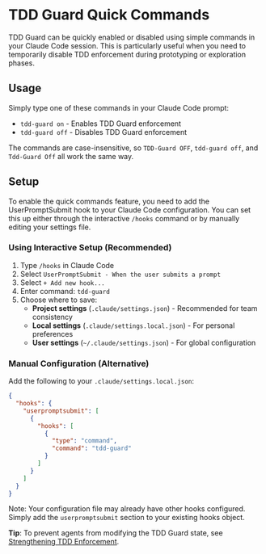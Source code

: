 # TDD Guard Quick Commands

TDD Guard can be quickly enabled or disabled using simple commands in your Claude Code session.
This is particularly useful when you need to temporarily disable TDD enforcement during prototyping or exploration phases.

## Usage

Simply type one of these commands in your Claude Code prompt:

- `tdd-guard on` - Enables TDD Guard enforcement
- `tdd-guard off` - Disables TDD Guard enforcement

The commands are case-insensitive, so `TDD-Guard OFF`, `tdd-guard off`, and `Tdd-Guard Off` all work the same way.

## Setup

To enable the quick commands feature, you need to add the UserPromptSubmit hook to your Claude Code configuration.
You can set this up either through the interactive `/hooks` command or by manually editing your settings file.

### Using Interactive Setup (Recommended)

1. Type `/hooks` in Claude Code
2. Select `UserPromptSubmit - When the user submits a prompt`
3. Select `+ Add new hook...`
4. Enter command: `tdd-guard`
5. Choose where to save:
   - **Project settings** (`.claude/settings.json`) - Recommended for team consistency
   - **Local settings** (`.claude/settings.local.json`) - For personal preferences
   - **User settings** (`~/.claude/settings.json`) - For global configuration

### Manual Configuration (Alternative)

Add the following to your `.claude/settings.local.json`:

```json
{
  "hooks": {
    "userpromptsubmit": [
      {
        "hooks": [
          {
            "type": "command",
            "command": "tdd-guard"
          }
        ]
      }
    ]
  }
}
```

Note: Your configuration file may already have other hooks configured.
Simply add the `userpromptsubmit` section to your existing hooks object.

**Tip**: To prevent agents from modifying the TDD Guard state, see [Strengthening TDD Enforcement](enforcement.md).
